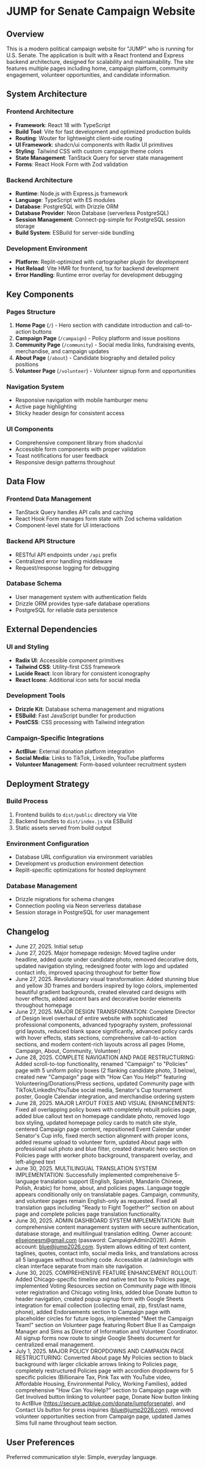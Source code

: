 # JUMP for Senate Campaign Website

## Overview

This is a modern political campaign website for "JUMP" who is running for U.S. Senate. The application is built with a React frontend and Express backend architecture, designed for scalability and maintainability. The site features multiple pages including home, campaign platform, community engagement, volunteer opportunities, and candidate information.

## System Architecture

### Frontend Architecture
- **Framework**: React 18 with TypeScript
- **Build Tool**: Vite for fast development and optimized production builds
- **Routing**: Wouter for lightweight client-side routing
- **UI Framework**: shadcn/ui components with Radix UI primitives
- **Styling**: Tailwind CSS with custom campaign theme colors
- **State Management**: TanStack Query for server state management
- **Forms**: React Hook Form with Zod validation

### Backend Architecture
- **Runtime**: Node.js with Express.js framework
- **Language**: TypeScript with ES modules
- **Database**: PostgreSQL with Drizzle ORM
- **Database Provider**: Neon Database (serverless PostgreSQL)
- **Session Management**: Connect-pg-simple for PostgreSQL session storage
- **Build System**: ESBuild for server-side bundling

### Development Environment
- **Platform**: Replit-optimized with cartographer plugin for development
- **Hot Reload**: Vite HMR for frontend, tsx for backend development
- **Error Handling**: Runtime error overlay for development debugging

## Key Components

### Pages Structure
1. **Home Page** (`/`) - Hero section with candidate introduction and call-to-action buttons
2. **Campaign Page** (`/campaign`) - Policy platform and issue positions
3. **Community Page** (`/community`) - Social media links, fundraising events, merchandise, and campaign updates
4. **About Page** (`/about`) - Candidate biography and detailed policy positions
5. **Volunteer Page** (`/volunteer`) - Volunteer signup form and opportunities

### Navigation System
- Responsive navigation with mobile hamburger menu
- Active page highlighting
- Sticky header design for consistent access

### UI Components
- Comprehensive component library from shadcn/ui
- Accessible form components with proper validation
- Toast notifications for user feedback
- Responsive design patterns throughout

## Data Flow

### Frontend Data Management
- TanStack Query handles API calls and caching
- React Hook Form manages form state with Zod schema validation
- Component-level state for UI interactions

### Backend API Structure
- RESTful API endpoints under `/api` prefix
- Centralized error handling middleware
- Request/response logging for debugging

### Database Schema
- User management system with authentication fields
- Drizzle ORM provides type-safe database operations
- PostgreSQL for reliable data persistence

## External Dependencies

### UI and Styling
- **Radix UI**: Accessible component primitives
- **Tailwind CSS**: Utility-first CSS framework
- **Lucide React**: Icon library for consistent iconography
- **React Icons**: Additional icon sets for social media

### Development Tools
- **Drizzle Kit**: Database schema management and migrations
- **ESBuild**: Fast JavaScript bundler for production
- **PostCSS**: CSS processing with Tailwind integration

### Campaign-Specific Integrations
- **ActBlue**: External donation platform integration
- **Social Media**: Links to TikTok, LinkedIn, YouTube platforms
- **Volunteer Management**: Form-based volunteer recruitment system

## Deployment Strategy

### Build Process
1. Frontend builds to `dist/public` directory via Vite
2. Backend bundles to `dist/index.js` via ESBuild
3. Static assets served from build output

### Environment Configuration
- Database URL configuration via environment variables
- Development vs production environment detection
- Replit-specific optimizations for hosted deployment

### Database Management
- Drizzle migrations for schema changes
- Connection pooling via Neon serverless database
- Session storage in PostgreSQL for user management

## Changelog
- June 27, 2025. Initial setup
- June 27, 2025. Major homepage redesign: Moved tagline under headline, added quote under candidate photo, removed decorative dots, updated navigation styling, redesigned footer with logo and updated contact info, improved spacing throughout for better flow
- June 27, 2025. Revolutionary visual transformation: Added stunning blue and yellow 3D frames and borders inspired by logo colors, implemented beautiful gradient backgrounds, created elevated card designs with hover effects, added accent bars and decorative border elements throughout homepage
- June 27, 2025. MAJOR DESIGN TRANSFORMATION: Complete Director of Design level overhaul of entire website with sophisticated professional components, advanced typography system, professional grid layouts, reduced blank space significantly, advanced policy cards with hover effects, stats sections, comprehensive call-to-action sections, and modern content-rich layouts across all pages (Home, Campaign, About, Community, Volunteer)
- June 28, 2025. COMPLETE NAVIGATION AND PAGE RESTRUCTURING: Added scroll-to-top functionality, renamed "Campaign" to "Policies" page with 5 uniform policy boxes (2 flanking candidate photo, 3 below), created new "Campaign" page with "How Can You Help?" featuring Volunteering/Donations/Press sections, updated Community page with TikTok/LinkedIn/YouTube social media, Senator's Cup tournament poster, Google Calendar integration, and merchandise ordering system
- June 28, 2025. MAJOR LAYOUT FIXES AND VISUAL ENHANCEMENTS: Fixed all overlapping policy boxes with completely rebuilt policies page, added blue callout text on homepage candidate photo, removed logo box styling, updated homepage policy cards to match site style, centered Campaign page content, repositioned Event Calendar under Senator's Cup info, fixed merch section alignment with proper icons, added resume upload to volunteer form, updated About page with professional suit photo and blue filter, created dramatic hero section on Policies page with worker photo background, transparent overlay, and left-aligned text
- June 30, 2025. MULTILINGUAL TRANSLATION SYSTEM IMPLEMENTATION: Successfully implemented comprehensive 5-language translation support (English, Spanish, Mandarin Chinese, Polish, Arabic) for home, about, and policies pages. Language toggle appears conditionally only on translatable pages. Campaign, community, and volunteer pages remain English-only as requested. Fixed all translation gaps including "Ready to Fight Together?" section on about page and complete policies page translation functionality.
- June 30, 2025. ADMIN DASHBOARD SYSTEM IMPLEMENTATION: Built comprehensive content management system with secure authentication, database storage, and multilingual translation editing. Owner account: elisejonesm@gmail.com (password: CampaignAdmin2026!). Admin account: blue@jump2026.com. System allows editing of text content, taglines, quotes, contact info, social media links, and translations across all 5 languages without touching code. Accessible at /admin/login with clean interface separate from main site navigation.
- June 30, 2025. COMPREHENSIVE FEATURE ENHANCEMENT ROLLOUT: Added Chicago-specific timeline and native text box to Policies page, implemented Voting Resources section on Community page with Illinois voter registration and Chicago voting links, added blue Donate button to header navigation, created popup signup form with Google Sheets integration for email collection (collecting email, zip, first/last name, phone), added Endorsements section to Campaign page with placeholder circles for future logos, implemented "Meet the Campaign Team!" section on Volunteer page featuring Robert Blue II as Campaign Manager and Sims as Director of Information and Volunteer Coordinator. All signup forms now route to single Google Sheets document for centralized email management.
- July 1, 2025. MAJOR POLICY DROPDOWNS AND CAMPAIGN PAGE RESTRUCTURING: Converted About page My Policies section to black background with larger clickable arrows linking to Policies page, completely restructured Policies page with accordion dropdowns for 5 specific policies (Billionaire Tax, Pink Tax with YouTube video, Affordable Housing, Environmental Policy, Working Families), added comprehensive "How Can You Help?" section to Campaign page with Get Involved button linking to volunteer page, Donate Now button linking to ActBlue (https://secure.actblue.com/donate/jumpforsenate), and Contact Us button for press inquiries (blue@jump2026.com), removed volunteer opportunities section from Campaign page, updated James Sims full name throughout team section.

## User Preferences

Preferred communication style: Simple, everyday language.